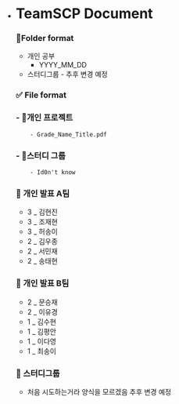 - # TeamSCP Document


  ### 📁Folder format

  - 개인 공부
      - YYYY_MM_DD
  - 스터디그룹
        - 추후 변경 예정

  ### ✅ File format

  ### - 📕개인 프로젝트
          - Grade_Name_Title.pdf 

  ### - 📕스터디 그룹
          - Id0n't know

  ### 📕 개인 발표 A팀
  - 3 _ 김현진
  - 3 _ 조재현
  - 3 _ 허송이
  - 2 _ 김우종
  - 2 _ 서민재
  - 2 _ 송태현

  ### 📕 개인 발표 B팀
  - 2 _ 문승재
  - 2 _ 이유경
  - 1 _ 김수현
  - 1 _ 김평안
  - 1 _ 이다영
  - 1 _ 최송이

  ### :orange_book: 스터디그룹
  - 처음 시도하는거라 양식을 모르겠음 추후 변경 예정
